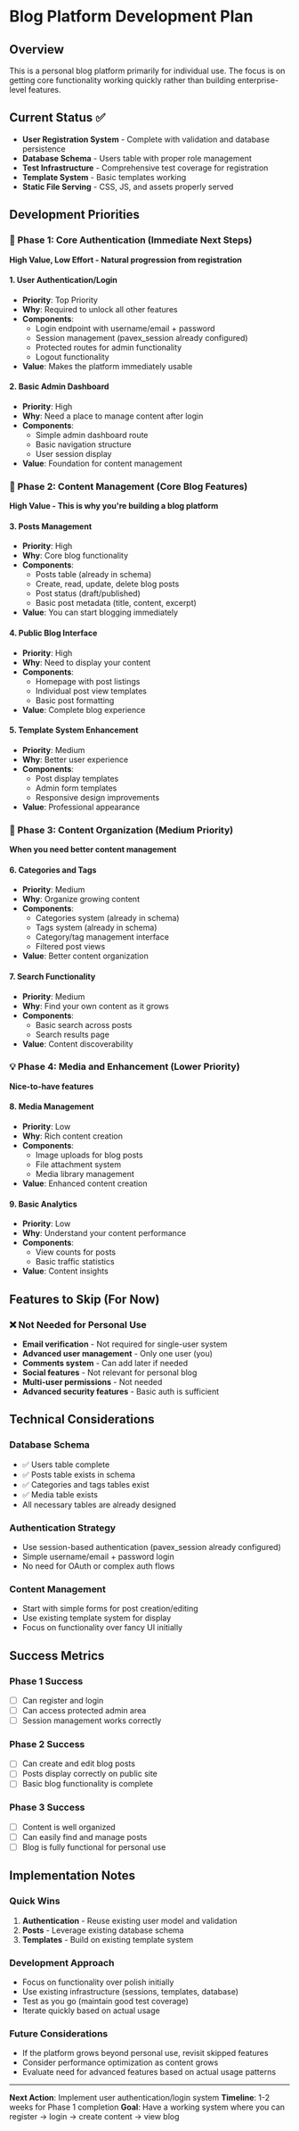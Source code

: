 # Blog Platform Development Plan

## Overview
This is a personal blog platform primarily for individual use. The focus is on getting core functionality working quickly rather than building enterprise-level features.

## Current Status ✅
- **User Registration System** - Complete with validation and database persistence
- **Database Schema** - Users table with proper role management
- **Test Infrastructure** - Comprehensive test coverage for registration
- **Template System** - Basic templates working
- **Static File Serving** - CSS, JS, and assets properly served

## Development Priorities

### 🎯 Phase 1: Core Authentication (Immediate Next Steps)
**High Value, Low Effort - Natural progression from registration**

#### 1. User Authentication/Login
- **Priority**: Top Priority
- **Why**: Required to unlock all other features
- **Components**:
  - Login endpoint with username/email + password
  - Session management (pavex_session already configured)
  - Protected routes for admin functionality
  - Logout functionality
- **Value**: Makes the platform immediately usable

#### 2. Basic Admin Dashboard
- **Priority**: High
- **Why**: Need a place to manage content after login
- **Components**:
  - Simple admin dashboard route
  - Basic navigation structure
  - User session display
- **Value**: Foundation for content management

### 🎯 Phase 2: Content Management (Core Blog Features)
**High Value - This is why you're building a blog platform**

#### 3. Posts Management
- **Priority**: High
- **Why**: Core blog functionality
- **Components**:
  - Posts table (already in schema)
  - Create, read, update, delete blog posts
  - Post status (draft/published)
  - Basic post metadata (title, content, excerpt)
- **Value**: You can start blogging immediately

#### 4. Public Blog Interface
- **Priority**: High
- **Why**: Need to display your content
- **Components**:
  - Homepage with post listings
  - Individual post view templates
  - Basic post formatting
- **Value**: Complete blog experience

#### 5. Template System Enhancement
- **Priority**: Medium
- **Why**: Better user experience
- **Components**:
  - Post display templates
  - Admin form templates
  - Responsive design improvements
- **Value**: Professional appearance

### 🤔 Phase 3: Content Organization (Medium Priority)
**When you need better content management**

#### 6. Categories and Tags
- **Priority**: Medium
- **Why**: Organize growing content
- **Components**:
  - Categories system (already in schema)
  - Tags system (already in schema)
  - Category/tag management interface
  - Filtered post views
- **Value**: Better content organization

#### 7. Search Functionality
- **Priority**: Medium
- **Why**: Find your own content as it grows
- **Components**:
  - Basic search across posts
  - Search results page
- **Value**: Content discoverability

### 💡 Phase 4: Media and Enhancement (Lower Priority)
**Nice-to-have features**

#### 8. Media Management
- **Priority**: Low
- **Why**: Rich content creation
- **Components**:
  - Image uploads for blog posts
  - File attachment system
  - Media library management
- **Value**: Enhanced content creation

#### 9. Basic Analytics
- **Priority**: Low
- **Why**: Understand your content performance
- **Components**:
  - View counts for posts
  - Basic traffic statistics
- **Value**: Content insights

## Features to Skip (For Now)

### ❌ Not Needed for Personal Use
- **Email verification** - Not required for single-user system
- **Advanced user management** - Only one user (you)
- **Comments system** - Can add later if needed
- **Social features** - Not relevant for personal blog
- **Multi-user permissions** - Not needed
- **Advanced security features** - Basic auth is sufficient

## Technical Considerations

### Database Schema
- ✅ Users table complete
- ✅ Posts table exists in schema
- ✅ Categories and tags tables exist
- ✅ Media table exists
- All necessary tables are already designed

### Authentication Strategy
- Use session-based authentication (pavex_session already configured)
- Simple username/email + password login
- No need for OAuth or complex auth flows

### Content Management
- Start with simple forms for post creation/editing
- Use existing template system for display
- Focus on functionality over fancy UI initially

## Success Metrics

### Phase 1 Success
- [ ] Can register and login
- [ ] Can access protected admin area
- [ ] Session management works correctly

### Phase 2 Success
- [ ] Can create and edit blog posts
- [ ] Posts display correctly on public site
- [ ] Basic blog functionality is complete

### Phase 3 Success
- [ ] Content is well organized
- [ ] Can easily find and manage posts
- [ ] Blog is fully functional for personal use

## Implementation Notes

### Quick Wins
1. **Authentication** - Reuse existing user model and validation
2. **Posts** - Leverage existing database schema
3. **Templates** - Build on existing template system

### Development Approach
- Focus on functionality over polish initially
- Use existing infrastructure (sessions, templates, database)
- Test as you go (maintain good test coverage)
- Iterate quickly based on actual usage

### Future Considerations
- If the platform grows beyond personal use, revisit skipped features
- Consider performance optimization as content grows
- Evaluate need for advanced features based on actual usage patterns

---

**Next Action**: Implement user authentication/login system
**Timeline**: 1-2 weeks for Phase 1 completion
**Goal**: Have a working system where you can register → login → create content → view blog 